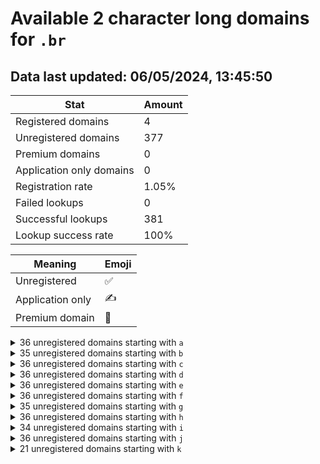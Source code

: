 # Available 2 character long domains for `.br`

## Data last updated: 06/05/2024, 13:45:50

|Stat|Amount|
|--|--|
|Registered domains|4|
|Unregistered domains|377|
|Premium domains|0|
|Application only domains|0|
|Registration rate|1.05%|
|Failed lookups|0|
|Successful lookups|381|
|Lookup success rate|100%|


|Meaning|Emoji|
|--|--|
|Unregistered|:white_check_mark:|
|Application only|:writing_hand:|
|Premium domain|:gem:|

<details>
<summary>36 unregistered domains starting with <bold><code>a</code></bold></summary>

|Type|Domain|
|--|--|
|:white_check_mark:|`a0.br`|
|:white_check_mark:|`a1.br`|
|:white_check_mark:|`a2.br`|
|:white_check_mark:|`a3.br`|
|:white_check_mark:|`a4.br`|
|:white_check_mark:|`a5.br`|
|:white_check_mark:|`a6.br`|
|:white_check_mark:|`a7.br`|
|:white_check_mark:|`a8.br`|
|:white_check_mark:|`a9.br`|
|:white_check_mark:|`aa.br`|
|:white_check_mark:|`ab.br`|
|:white_check_mark:|`ac.br`|
|:white_check_mark:|`ad.br`|
|:white_check_mark:|`ae.br`|
|:white_check_mark:|`af.br`|
|:white_check_mark:|`ag.br`|
|:white_check_mark:|`ah.br`|
|:white_check_mark:|`ai.br`|
|:white_check_mark:|`aj.br`|
|:white_check_mark:|`ak.br`|
|:white_check_mark:|`al.br`|
|:white_check_mark:|`am.br`|
|:white_check_mark:|`an.br`|
|:white_check_mark:|`ao.br`|
|:white_check_mark:|`ap.br`|
|:white_check_mark:|`aq.br`|
|:white_check_mark:|`ar.br`|
|:white_check_mark:|`as.br`|
|:white_check_mark:|`at.br`|
|:white_check_mark:|`au.br`|
|:white_check_mark:|`av.br`|
|:white_check_mark:|`aw.br`|
|:white_check_mark:|`ax.br`|
|:white_check_mark:|`ay.br`|
|:white_check_mark:|`az.br`|
</details>
<details>
<summary>35 unregistered domains starting with <bold><code>b</code></bold></summary>

|Type|Domain|
|--|--|
|:white_check_mark:|`b0.br`|
|:white_check_mark:|`b1.br`|
|:white_check_mark:|`b2.br`|
|:white_check_mark:|`b3.br`|
|:white_check_mark:|`b4.br`|
|:white_check_mark:|`b5.br`|
|:white_check_mark:|`b6.br`|
|:white_check_mark:|`b7.br`|
|:white_check_mark:|`b8.br`|
|:white_check_mark:|`b9.br`|
|:white_check_mark:|`ba.br`|
|:white_check_mark:|`bb.br`|
|:white_check_mark:|`bc.br`|
|:white_check_mark:|`bd.br`|
|:white_check_mark:|`be.br`|
|:white_check_mark:|`bf.br`|
|:white_check_mark:|`bg.br`|
|:white_check_mark:|`bh.br`|
|:white_check_mark:|`bi.br`|
|:white_check_mark:|`bj.br`|
|:white_check_mark:|`bk.br`|
|:white_check_mark:|`bl.br`|
|:white_check_mark:|`bm.br`|
|:white_check_mark:|`bo.br`|
|:white_check_mark:|`bp.br`|
|:white_check_mark:|`bq.br`|
|:white_check_mark:|`br.br`|
|:white_check_mark:|`bs.br`|
|:white_check_mark:|`bt.br`|
|:white_check_mark:|`bu.br`|
|:white_check_mark:|`bv.br`|
|:white_check_mark:|`bw.br`|
|:white_check_mark:|`bx.br`|
|:white_check_mark:|`by.br`|
|:white_check_mark:|`bz.br`|
</details>
<details>
<summary>36 unregistered domains starting with <bold><code>c</code></bold></summary>

|Type|Domain|
|--|--|
|:white_check_mark:|`c0.br`|
|:white_check_mark:|`c1.br`|
|:white_check_mark:|`c2.br`|
|:white_check_mark:|`c3.br`|
|:white_check_mark:|`c4.br`|
|:white_check_mark:|`c5.br`|
|:white_check_mark:|`c6.br`|
|:white_check_mark:|`c7.br`|
|:white_check_mark:|`c8.br`|
|:white_check_mark:|`c9.br`|
|:white_check_mark:|`ca.br`|
|:white_check_mark:|`cb.br`|
|:white_check_mark:|`cc.br`|
|:white_check_mark:|`cd.br`|
|:white_check_mark:|`ce.br`|
|:white_check_mark:|`cf.br`|
|:white_check_mark:|`cg.br`|
|:white_check_mark:|`ch.br`|
|:white_check_mark:|`ci.br`|
|:white_check_mark:|`cj.br`|
|:white_check_mark:|`ck.br`|
|:white_check_mark:|`cl.br`|
|:white_check_mark:|`cm.br`|
|:white_check_mark:|`cn.br`|
|:white_check_mark:|`co.br`|
|:white_check_mark:|`cp.br`|
|:white_check_mark:|`cq.br`|
|:white_check_mark:|`cr.br`|
|:white_check_mark:|`cs.br`|
|:white_check_mark:|`ct.br`|
|:white_check_mark:|`cu.br`|
|:white_check_mark:|`cv.br`|
|:white_check_mark:|`cw.br`|
|:white_check_mark:|`cx.br`|
|:white_check_mark:|`cy.br`|
|:white_check_mark:|`cz.br`|
</details>
<details>
<summary>36 unregistered domains starting with <bold><code>d</code></bold></summary>

|Type|Domain|
|--|--|
|:white_check_mark:|`d0.br`|
|:white_check_mark:|`d1.br`|
|:white_check_mark:|`d2.br`|
|:white_check_mark:|`d3.br`|
|:white_check_mark:|`d4.br`|
|:white_check_mark:|`d5.br`|
|:white_check_mark:|`d6.br`|
|:white_check_mark:|`d7.br`|
|:white_check_mark:|`d8.br`|
|:white_check_mark:|`d9.br`|
|:white_check_mark:|`da.br`|
|:white_check_mark:|`db.br`|
|:white_check_mark:|`dc.br`|
|:white_check_mark:|`dd.br`|
|:white_check_mark:|`de.br`|
|:white_check_mark:|`df.br`|
|:white_check_mark:|`dg.br`|
|:white_check_mark:|`dh.br`|
|:white_check_mark:|`di.br`|
|:white_check_mark:|`dj.br`|
|:white_check_mark:|`dk.br`|
|:white_check_mark:|`dl.br`|
|:white_check_mark:|`dm.br`|
|:white_check_mark:|`dn.br`|
|:white_check_mark:|`do.br`|
|:white_check_mark:|`dp.br`|
|:white_check_mark:|`dq.br`|
|:white_check_mark:|`dr.br`|
|:white_check_mark:|`ds.br`|
|:white_check_mark:|`dt.br`|
|:white_check_mark:|`du.br`|
|:white_check_mark:|`dv.br`|
|:white_check_mark:|`dw.br`|
|:white_check_mark:|`dx.br`|
|:white_check_mark:|`dy.br`|
|:white_check_mark:|`dz.br`|
</details>
<details>
<summary>36 unregistered domains starting with <bold><code>e</code></bold></summary>

|Type|Domain|
|--|--|
|:white_check_mark:|`e0.br`|
|:white_check_mark:|`e1.br`|
|:white_check_mark:|`e2.br`|
|:white_check_mark:|`e3.br`|
|:white_check_mark:|`e4.br`|
|:white_check_mark:|`e5.br`|
|:white_check_mark:|`e6.br`|
|:white_check_mark:|`e7.br`|
|:white_check_mark:|`e8.br`|
|:white_check_mark:|`e9.br`|
|:white_check_mark:|`ea.br`|
|:white_check_mark:|`eb.br`|
|:white_check_mark:|`ec.br`|
|:white_check_mark:|`ed.br`|
|:white_check_mark:|`ee.br`|
|:white_check_mark:|`ef.br`|
|:white_check_mark:|`eg.br`|
|:white_check_mark:|`eh.br`|
|:white_check_mark:|`ei.br`|
|:white_check_mark:|`ej.br`|
|:white_check_mark:|`ek.br`|
|:white_check_mark:|`el.br`|
|:white_check_mark:|`em.br`|
|:white_check_mark:|`en.br`|
|:white_check_mark:|`eo.br`|
|:white_check_mark:|`ep.br`|
|:white_check_mark:|`eq.br`|
|:white_check_mark:|`er.br`|
|:white_check_mark:|`es.br`|
|:white_check_mark:|`et.br`|
|:white_check_mark:|`eu.br`|
|:white_check_mark:|`ev.br`|
|:white_check_mark:|`ew.br`|
|:white_check_mark:|`ex.br`|
|:white_check_mark:|`ey.br`|
|:white_check_mark:|`ez.br`|
</details>
<details>
<summary>36 unregistered domains starting with <bold><code>f</code></bold></summary>

|Type|Domain|
|--|--|
|:white_check_mark:|`f0.br`|
|:white_check_mark:|`f1.br`|
|:white_check_mark:|`f2.br`|
|:white_check_mark:|`f3.br`|
|:white_check_mark:|`f4.br`|
|:white_check_mark:|`f5.br`|
|:white_check_mark:|`f6.br`|
|:white_check_mark:|`f7.br`|
|:white_check_mark:|`f8.br`|
|:white_check_mark:|`f9.br`|
|:white_check_mark:|`fa.br`|
|:white_check_mark:|`fb.br`|
|:white_check_mark:|`fc.br`|
|:white_check_mark:|`fd.br`|
|:white_check_mark:|`fe.br`|
|:white_check_mark:|`ff.br`|
|:white_check_mark:|`fg.br`|
|:white_check_mark:|`fh.br`|
|:white_check_mark:|`fi.br`|
|:white_check_mark:|`fj.br`|
|:white_check_mark:|`fk.br`|
|:white_check_mark:|`fl.br`|
|:white_check_mark:|`fm.br`|
|:white_check_mark:|`fn.br`|
|:white_check_mark:|`fo.br`|
|:white_check_mark:|`fp.br`|
|:white_check_mark:|`fq.br`|
|:white_check_mark:|`fr.br`|
|:white_check_mark:|`fs.br`|
|:white_check_mark:|`ft.br`|
|:white_check_mark:|`fu.br`|
|:white_check_mark:|`fv.br`|
|:white_check_mark:|`fw.br`|
|:white_check_mark:|`fx.br`|
|:white_check_mark:|`fy.br`|
|:white_check_mark:|`fz.br`|
</details>
<details>
<summary>35 unregistered domains starting with <bold><code>g</code></bold></summary>

|Type|Domain|
|--|--|
|:white_check_mark:|`g0.br`|
|:white_check_mark:|`g1.br`|
|:white_check_mark:|`g2.br`|
|:white_check_mark:|`g3.br`|
|:white_check_mark:|`g4.br`|
|:white_check_mark:|`g5.br`|
|:white_check_mark:|`g6.br`|
|:white_check_mark:|`g7.br`|
|:white_check_mark:|`g8.br`|
|:white_check_mark:|`g9.br`|
|:white_check_mark:|`ga.br`|
|:white_check_mark:|`gb.br`|
|:white_check_mark:|`gc.br`|
|:white_check_mark:|`gd.br`|
|:white_check_mark:|`ge.br`|
|:white_check_mark:|`gf.br`|
|:white_check_mark:|`gg.br`|
|:white_check_mark:|`gh.br`|
|:white_check_mark:|`gi.br`|
|:white_check_mark:|`gj.br`|
|:white_check_mark:|`gk.br`|
|:white_check_mark:|`gl.br`|
|:white_check_mark:|`gm.br`|
|:white_check_mark:|`gn.br`|
|:white_check_mark:|`go.br`|
|:white_check_mark:|`gp.br`|
|:white_check_mark:|`gq.br`|
|:white_check_mark:|`gr.br`|
|:white_check_mark:|`gs.br`|
|:white_check_mark:|`gt.br`|
|:white_check_mark:|`gu.br`|
|:white_check_mark:|`gw.br`|
|:white_check_mark:|`gx.br`|
|:white_check_mark:|`gy.br`|
|:white_check_mark:|`gz.br`|
</details>
<details>
<summary>36 unregistered domains starting with <bold><code>h</code></bold></summary>

|Type|Domain|
|--|--|
|:white_check_mark:|`h0.br`|
|:white_check_mark:|`h1.br`|
|:white_check_mark:|`h2.br`|
|:white_check_mark:|`h3.br`|
|:white_check_mark:|`h4.br`|
|:white_check_mark:|`h5.br`|
|:white_check_mark:|`h6.br`|
|:white_check_mark:|`h7.br`|
|:white_check_mark:|`h8.br`|
|:white_check_mark:|`h9.br`|
|:white_check_mark:|`ha.br`|
|:white_check_mark:|`hb.br`|
|:white_check_mark:|`hc.br`|
|:white_check_mark:|`hd.br`|
|:white_check_mark:|`he.br`|
|:white_check_mark:|`hf.br`|
|:white_check_mark:|`hg.br`|
|:white_check_mark:|`hh.br`|
|:white_check_mark:|`hi.br`|
|:white_check_mark:|`hj.br`|
|:white_check_mark:|`hk.br`|
|:white_check_mark:|`hl.br`|
|:white_check_mark:|`hm.br`|
|:white_check_mark:|`hn.br`|
|:white_check_mark:|`ho.br`|
|:white_check_mark:|`hp.br`|
|:white_check_mark:|`hq.br`|
|:white_check_mark:|`hr.br`|
|:white_check_mark:|`hs.br`|
|:white_check_mark:|`ht.br`|
|:white_check_mark:|`hu.br`|
|:white_check_mark:|`hv.br`|
|:white_check_mark:|`hw.br`|
|:white_check_mark:|`hx.br`|
|:white_check_mark:|`hy.br`|
|:white_check_mark:|`hz.br`|
</details>
<details>
<summary>34 unregistered domains starting with <bold><code>i</code></bold></summary>

|Type|Domain|
|--|--|
|:white_check_mark:|`i0.br`|
|:white_check_mark:|`i1.br`|
|:white_check_mark:|`i2.br`|
|:white_check_mark:|`i3.br`|
|:white_check_mark:|`i4.br`|
|:white_check_mark:|`i5.br`|
|:white_check_mark:|`i6.br`|
|:white_check_mark:|`i7.br`|
|:white_check_mark:|`i8.br`|
|:white_check_mark:|`i9.br`|
|:white_check_mark:|`ia.br`|
|:white_check_mark:|`ib.br`|
|:white_check_mark:|`ic.br`|
|:white_check_mark:|`id.br`|
|:white_check_mark:|`ie.br`|
|:white_check_mark:|`if.br`|
|:white_check_mark:|`ig.br`|
|:white_check_mark:|`ih.br`|
|:white_check_mark:|`ii.br`|
|:white_check_mark:|`ij.br`|
|:white_check_mark:|`ik.br`|
|:white_check_mark:|`il.br`|
|:white_check_mark:|`in.br`|
|:white_check_mark:|`io.br`|
|:white_check_mark:|`ip.br`|
|:white_check_mark:|`iq.br`|
|:white_check_mark:|`ir.br`|
|:white_check_mark:|`is.br`|
|:white_check_mark:|`it.br`|
|:white_check_mark:|`iu.br`|
|:white_check_mark:|`iv.br`|
|:white_check_mark:|`iw.br`|
|:white_check_mark:|`iy.br`|
|:white_check_mark:|`iz.br`|
</details>
<details>
<summary>36 unregistered domains starting with <bold><code>j</code></bold></summary>

|Type|Domain|
|--|--|
|:white_check_mark:|`j0.br`|
|:white_check_mark:|`j1.br`|
|:white_check_mark:|`j2.br`|
|:white_check_mark:|`j3.br`|
|:white_check_mark:|`j4.br`|
|:white_check_mark:|`j5.br`|
|:white_check_mark:|`j6.br`|
|:white_check_mark:|`j7.br`|
|:white_check_mark:|`j8.br`|
|:white_check_mark:|`j9.br`|
|:white_check_mark:|`ja.br`|
|:white_check_mark:|`jb.br`|
|:white_check_mark:|`jc.br`|
|:white_check_mark:|`jd.br`|
|:white_check_mark:|`je.br`|
|:white_check_mark:|`jf.br`|
|:white_check_mark:|`jg.br`|
|:white_check_mark:|`jh.br`|
|:white_check_mark:|`ji.br`|
|:white_check_mark:|`jj.br`|
|:white_check_mark:|`jk.br`|
|:white_check_mark:|`jl.br`|
|:white_check_mark:|`jm.br`|
|:white_check_mark:|`jn.br`|
|:white_check_mark:|`jo.br`|
|:white_check_mark:|`jp.br`|
|:white_check_mark:|`jq.br`|
|:white_check_mark:|`jr.br`|
|:white_check_mark:|`js.br`|
|:white_check_mark:|`jt.br`|
|:white_check_mark:|`ju.br`|
|:white_check_mark:|`jv.br`|
|:white_check_mark:|`jw.br`|
|:white_check_mark:|`jx.br`|
|:white_check_mark:|`jy.br`|
|:white_check_mark:|`jz.br`|
</details>
<details>
<summary>21 unregistered domains starting with <bold><code>k</code></bold></summary>

|Type|Domain|
|--|--|
|:white_check_mark:|`ka.br`|
|:white_check_mark:|`kb.br`|
|:white_check_mark:|`kc.br`|
|:white_check_mark:|`kd.br`|
|:white_check_mark:|`ke.br`|
|:white_check_mark:|`kf.br`|
|:white_check_mark:|`kg.br`|
|:white_check_mark:|`kh.br`|
|:white_check_mark:|`ki.br`|
|:white_check_mark:|`kj.br`|
|:white_check_mark:|`kk.br`|
|:white_check_mark:|`kl.br`|
|:white_check_mark:|`km.br`|
|:white_check_mark:|`kn.br`|
|:white_check_mark:|`ko.br`|
|:white_check_mark:|`kp.br`|
|:white_check_mark:|`kq.br`|
|:white_check_mark:|`kr.br`|
|:white_check_mark:|`ks.br`|
|:white_check_mark:|`kt.br`|
|:white_check_mark:|`ku.br`|
</details>